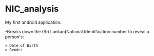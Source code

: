 # NIC_analysis

My first android application.

-Breaks down the (Sri Lankan)National Identification number to reveal a person's:
    
    > Date of Birth
    > Gender
   

